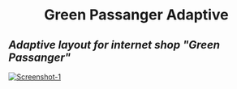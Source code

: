 <h1 align="center">Green Passanger Adaptive</h1>
<h2><i>Adaptive layout for internet shop "Green Passanger"</i></h2>
<p>
<a href="https://ibb.co/Btx9vRh">
  <img src="https://i.ibb.co/9NL7Bjx/Screenshot-1.jpg" alt="Screenshot-1" border="0">
</a>  
</p>
